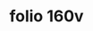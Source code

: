 ---
layout: edition
title: folio 160v
manuscript: Turin, Biblioteca Nazionale, MS N.III.19
sigla: T
iip: t160v.tif
milestone: 320
---